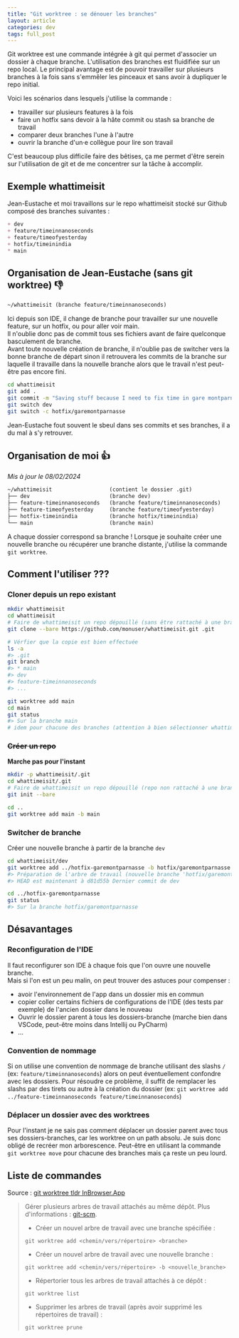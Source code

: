 ```yaml
---
title: "Git worktree : se dénouer les branches" 
layout: article
categories: dev 
tags: full_post
---
```


Git worktree est une commande intégrée à git qui permet d'associer un dossier à chaque branche. L'utilisation des branches est fluidifiée sur un repo local.
Le principal avantage est de pouvoir travailler sur plusieurs branches à la fois sans s'emmêler les pinceaux et sans avoir à dupliquer le repo initial.

<!--more-->

Voici les scénarios dans lesquels j'utilise la commande :

- travailler sur plusieurs features à la fois
- faire un hotfix sans devoir à la hâte commit ou stash sa branche de travail
- comparer deux branches l'une à l'autre
- ouvrir la branche d'un·e collègue pour lire son travail

C'est beaucoup plus difficile faire des bêtises, ça me permet d'être serein sur l'utilisation de git et de me concentrer sur la tâche à accomplir.
## Exemple whattimeisit

Jean-Eustache et moi travaillons sur le repo whattimeisit stocké sur Github composé des branches suivantes :

```md
+ dev
+ feature/timeinnanoseconds
+ feature/timeofyesterday
+ hotfix/timeinindia
* main
```

## Organisation de Jean-Eustache (sans git worktree) 👎

```txt
~/whattimeisit (branche feature/timeinnanoseconds)
```

Ici depuis son IDE, il change de branche pour travailler sur une nouvelle feature, sur un hotfix, ou pour aller voir main.  
Il n'oublie donc pas de commit tous ses fichiers avant de faire quelconque basculement de branche.  
Avant toute nouvelle création de branche, il n'oublie pas de switcher vers la bonne branche de départ sinon il retrouvera les commits de la branche sur laquelle il travaille dans la nouvelle branche alors que le travail n'est peut-être pas encore fini.

```bash
cd whattimeisit
git add .
git commit -m "Saving stuff because I need to fix time in gare montparnasse"
git switch dev
git switch -c hotfix/garemontparnasse
```

Jean-Eustache fout souvent le sbeul dans ses commits et ses branches, il a du mal à s'y retrouver.

## Organisation de moi 👍 
_Mis à jour le 08/02/2024_

```txt
~/whattimeisit                  (contient le dossier .git)
├── dev                         (branche dev)
├── feature-timeinnanoseconds   (branche feature/timeinnanoseconds)
├── feature-timeofyesterday     (branche feature/timeofyesterday)
├── hotfix-timeinindia          (branche hotfix/timeinindia)
└── main                        (branche main)
```

A chaque dossier correspond sa branche !
Lorsque je souhaite créer une nouvelle branche ou récupérer une branche distante, j'utilise la commande `git worktree`.

## Comment l'utiliser ??? 
### Cloner depuis un repo existant

```bash
mkdir whattimeisit
cd whattimeisit
# Faire de whattimeisit un repo dépouillé (sans être rattaché à une branche/sans avoir de copie de travail)
git clone --bare https://github.com/monuser/whattimeisit.git .git

# Vérfier que la copie est bien effectuée
ls -a
#> .git
git branch
#> * main
#> dev
#> feature-timeinnanoseconds
#> ...

git worktree add main
cd main
git status
#> Sur la branche main
# idem pour chacune des branches (attention à bien sélectionner whattimeisit comme répertoire parent)
```

### ~~Créer un repo~~ 
**Marche pas pour l'instant**

```bash
mkdir -p whattimeisit/.git
cd whattimeisit/.git
# Faire de whattimeisit un repo dépouillé (repo non rattaché à une branche/sans copie de travail)
git init --bare

cd ..
git worktree add main -b main
```

### Switcher de branche

Créer une nouvelle branche à partir de la branche `dev`
```bash
cd whattimeisit/dev
git worktree add ../hotfix-garemontparnasse -b hotfix/garemontparnasse
#> Préparation de l'arbre de travail (nouvelle branche 'hotfix/garemontparnasse')
#> HEAD est maintenant à d81d55b Dernier commit de dev

cd ../hotfix-garemontparnasse
git status 
#> Sur la branche hotfix/garemontparnasse
```

## Désavantages

### Reconfiguration de l'IDE
Il faut reconfigurer son IDE à chaque fois que l'on ouvre une nouvelle branche.  
Mais si l'on est un peu malin, on peut trouver des astuces pour compenser :

- avoir l'environnement de l'app dans un dossier mis en commun
- copier coller certains fichiers de configurations de l'IDE (des tests par exemple) de l'ancien dossier dans le nouveau
- Ouvrir le dossier parent à tous les dossiers-branche (marche bien dans VSCode, peut-être moins dans Intellij ou PyCharm)
- ...

### Convention de nommage
Si on utilise une convention de nommage de branche utilisant des slashs `/` (ex: `feature/timeinnanoseconds`) alors on peut éventuellement confondre avec les dossiers. 
Pour résoudre ce problème, il suffit de remplacer les slashs par des tirets ou autre à la création du dossier (ex: `git worktree add ../feature-timeinnanoseconds feature/timeinnanoseconds`) 

### Déplacer un dossier avec des worktrees

Pour l'instant je ne sais pas comment déplacer un dossier parent avec tous ses dossiers-branches, car les worktree on un path absolu. Je suis donc obligé de recréer mon arborescence.
Peut-être en utilisant la commande `git worktree move` pour chacune des branches mais ça reste un peu lourd.

## Liste de commandes

Source : [git worktree tldr InBrowser.App](https://tldr.inbrowser.app/pages.fr/common/git-worktree)

> Gérer plusieurs arbres de travail attachés au même dépôt.
> Plus d'informations : [git-scm](https://git-scm.com/docs/git-worktree).
>
> - Créer un nouvel arbre de travail avec une branche spécifiée :
>
> `git worktree add <chemin/vers/répertoire> <branche>`
>
> - Créer un nouvel arbre de travail avec une nouvelle branche :
>
> `git worktree add <chemin/vers/répertoire> -b <nouvelle_branche>`
>
> - Répertorier tous les arbres de travail attachés à ce dépôt :
> 
> `git worktree list`
>
> - Supprimer les arbres de travail (après avoir supprimé les répertoires de travail) :
> 
> `git worktree prune`
